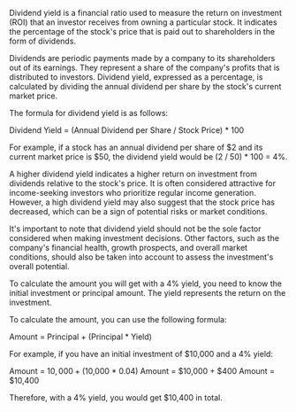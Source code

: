 Dividend yield is a financial ratio used to measure the return on investment (ROI) that an investor receives from owning a particular stock. It indicates the percentage of the stock's price that is paid out to shareholders in the form of dividends.

Dividends are periodic payments made by a company to its shareholders out of its earnings. They represent a share of the company's profits that is distributed to investors. Dividend yield, expressed as a percentage, is calculated by dividing the annual dividend per share by the stock's current market price.

The formula for dividend yield is as follows:

Dividend Yield = (Annual Dividend per Share / Stock Price) * 100

For example, if a stock has an annual dividend per share of $2 and its current market price is $50, the dividend yield would be (2 / 50) * 100 = 4%.

A higher dividend yield indicates a higher return on investment from dividends relative to the stock's price. It is often considered attractive for income-seeking investors who prioritize regular income generation. However, a high dividend yield may also suggest that the stock price has decreased, which can be a sign of potential risks or market conditions.

It's important to note that dividend yield should not be the sole factor considered when making investment decisions. Other factors, such as the company's financial health, growth prospects, and overall market conditions, should also be taken into account to assess the investment's overall potential.




To calculate the amount you will get with a 4% yield, you need to know the initial investment or principal amount. The yield represents the return on the investment.

To calculate the amount, you can use the following formula:

Amount = Principal + (Principal * Yield)

For example, if you have an initial investment of $10,000 and a 4% yield:

Amount = $10,000 + ($10,000 * 0.04) Amount = $10,000 + $400 Amount = $10,400

Therefore, with a 4% yield, you would get $10,400 in total.
